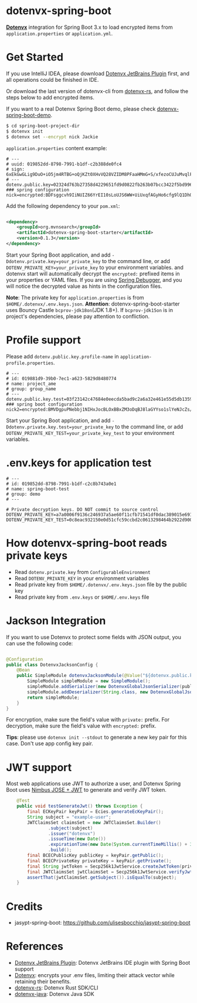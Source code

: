 dotenvx-spring-boot
=======================

**[Dotenvx](https://dotenvx.com)** integration for Spring Boot 3.x to load encrypted items from `application.properties`
or `application.yml`.

# Get Started

If you use IntelliJ IDEA, please download [Dotenvx JetBrains Plugin](https://plugins.jetbrains.com/plugin/28148-dotenvx)
first, and all operations could be finished in IDE.

Or download the last version of dotenvx-cli from [dotenvx-rs](https://github.com/linux-china/dotenvx-rs),
and follow the steps below to add encrypted items.

If you want to a real Dotenvx Spring Boot demo, please
check [dotenvx-spring-boot-demo](https://github.com/linux-china/dotenvx-boot-demo).

```bash
$ cd spring-boot-project-dir
$ dotenvx init
$ dotenvx set --encrypt nick Jackie
```

`application.properties` content example:

```properties
# ---
# uuid: 019852dd-8798-7991-b1df-c2b388de0fc4
# sign: 6xEkGwGLig9DuO+iO5jm4RTBG+oQjKZt0XHvVQ28VZIDM8PFaaHMmG+S/xfezoCUJuMvqlFFNOokCg4WIkBWsg==
# ---
dotenv.public.key=02324d763b27358d4229651fd9d0822fb263b07bcc3422f5bd9968cafc194011ff
### spring configuration
nick=encrypted:BDFsggcvh9IiNUIZ66YrEI10sLoUJS6WW+UiUxqfAGyHo6cfg9lQ1DhOy9z18F50aRicFHZ7dXH7CagfhonUnZA5W+l1xldVBzv4b8OJN05qih2PHIcY01spqx6RYrgg76pUsuv2eA==
```

Add the following dependency to your `pom.xml`:

```xml

<dependency>
    <groupId>org.mvnsearch</groupId>
    <artifactId>dotenvx-spring-boot-starter</artifactId>
    <version>0.1.3</version>
</dependency>
```

Start your Spring Boot application, and add `-Ddotenv.private.key=your_private_key` to the command line,
or add `DOTENV_PRIVATE_KEY=your_private_key` to your environment variables.
and dotenvx start will automatically decrypt the `encrypted:` prefixed items in your properties or YAML files.
If you are using [Spring Debugger](https://www.jetbrains.com/help/idea/spring-debugger.html),
and you will notice the decrypted value as hints in the configuration files.

**Note**: The private key for `application.properties` is from `$HOME/.dotenvx/.env.keys.json`.
**Attention**: dotenvx-spring-boot-starter uses Bouncy Castle `bcprov-jdk18on`(JDK 1.8+).
If `bcprov-jdk15on` is in project's dependencies, please pay attention to confliction.

# Profile support

Please add `dotenv.public.key.profile-name` in `application-profile.properties`.

```
# ---
# id: 019881d9-39b0-7ec1-a623-5829d8480774
# name: project_ame
# group: group_name
# ---
dotenv.public.key.test=03f23142c47684e0eecda5bad9c2a6a32e461e55d5db1359948aee9e169d5aed4d
### spring boot configuration
nick2=encrypted:BMVDgpuPNebbj1NIHxJocBLOxBBxZM3oDqBJ8laGYYso1slYeNJcZs/7Qy1NKDsO+SPmnUd5UDV/LfEEctiyr2I81IGQfuuE8iZwVgqGq12KCa7CouLWH6cm/NRyzSr9PuqVtGdmfAk=
```

Start your Spring Boot application, and add `-Ddotenv.private.key.test=your_private_key` to the command line,
or add `DOTENV_PRIVATE_KEY_TEST=your_private_key_test` to your environment variables.

# .env.keys for application test

```
# ---
# id: 019852dd-8798-7991-b1df-c2c8b743a0e1
# name: spring-boot-test
# group: demo
# ---

# Private decryption keys. DO NOT commit to source control
DOTENV_PRIVATE_KEY=a7a0006f9136c246937a5ae60f11cfb71541df0dac389015e6916b3ebbe170cd
DOTENV_PRIVATE_KEY_TEST=0c8eac932150e0d51cfc59ccbd2c0613298464b2922d900b96511cf7239b7aa5
```

# How dotenvx-spring-boot reads private keys

- Read `dotenv.private.key` from `ConfigurableEnvironment`
- Read `DOTENV_PRIVATE_KEY` in your environment variables
- Read private key from `$HOME/.dotenvx/.env.keys.json` file by the public key
- Read private key from `.env.keys` or `$HOME/.env.keys` file

# Jackson Integration

If you want to use Dotenvx to protect some fields with JSON output, you can use the following code:

```java

@Configuration
public class DotenvxJacksonConfig {
    @Bean
    public SimpleModule dotenvxJacksonModule(@Value("${dotenvx.public.key}") String publicKey, @Value("${dotenvx.private.key}") String privateKey) {
        SimpleModule simpleModule = new SimpleModule();
        simpleModule.addSerializer(new DotenvxGlobalJsonSerializer(publicKey));
        simpleModule.addDeserializer(String.class, new DotenvxGlobalJsonDeserializer(privateKey));
        return simpleModule;
    }
}
```

For encryption, make sure the field's value with `private:` prefix.
For decryption, make sure the field's value with `encrypted:` prefix.

**Tips**: please use `dotenvx init --stdout` to generate a new key pair for this case. Don't use app config key pair.

# JWT support

Most web applications use JWT to authorize a user, and Dotenvx Spring Boot
uses [Nimbus JOSE + JWT](https://connect2id.com/products/nimbus-jose-jwt) to generate and verify JWT token.

```java
    @Test
    public void testGenerateJwt() throws Exception {
        final ECKeyPair keyPair = Ecies.generateEcKeyPair();
        String subject = "example-user";
        JWTClaimsSet claimsSet = new JWTClaimsSet.Builder()
                .subject(subject)
                .issuer("dotenvx")
                .issueTime(new Date())
                .expirationTime(new Date(System.currentTimeMillis() + 3600000)) // 1 hour expiration
                .build();
        final BCECPublicKey publicKey = keyPair.getPublic();
        final BCECPrivateKey privateKey = keyPair.getPrivate();
        final String jwtToken = Secp256k1JwtService.createJwtToken(privateKey, claimsSet);
        final JWTClaimsSet jwtClaimsSet = Secp256k1JwtService.verifyJwt(jwtToken, publicKey);
        assertThat(jwtClaimsSet.getSubject()).isEqualTo(subject);
    }
```

# Credits

* jasypt-spring-boot: https://github.com/ulisesbocchio/jasypt-spring-boot

# References

* [Dotenvx JetBrains Plugin](https://plugins.jetbrains.com/plugin/28148-dotenvx/): Dotenvx JetBrains IDE plugin with
  Spring Boot support
* [Dotenvx](https://dotenvx.com/): encrypts your .env files, limiting their attack vector while retaining their
  benefits.
* [dotenvx-rs](https://github.com/linux-china/dotenvx-rs): Dotenvx Rust SDK/CLI
* [dotenvx-java](https://github.com/linux-china/dotenvx-java): Dotenvx Java SDK
